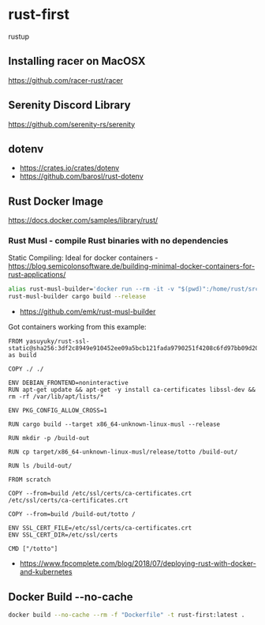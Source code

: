 # rust-first
rustup

## Installing racer on MacOSX
https://github.com/racer-rust/racer

## Serenity Discord Library
https://github.com/serenity-rs/serenity

## dotenv
* https://crates.io/crates/dotenv
* https://github.com/barosl/rust-dotenv

## Rust Docker Image
https://docs.docker.com/samples/library/rust/

### Rust Musl - compile Rust binaries with no dependencies
Static Compiling: Ideal for docker containers - https://blog.semicolonsoftware.de/building-minimal-docker-containers-for-rust-applications/
```bash
alias rust-musl-builder='docker run --rm -it -v "$(pwd)":/home/rust/src ekidd/rust-musl-builder'
rust-musl-builder cargo build --release
```
* https://github.com/emk/rust-musl-builder

Got containers working from this example:
```text
FROM yasuyuky/rust-ssl-static@sha256:3df2c8949e910452ee09a5bcb121fada9790251f4208c6fd97bb09d20542f188 as build

COPY ./ ./

ENV DEBIAN_FRONTEND=noninteractive
RUN apt-get update && apt-get -y install ca-certificates libssl-dev && rm -rf /var/lib/apt/lists/*

ENV PKG_CONFIG_ALLOW_CROSS=1

RUN cargo build --target x86_64-unknown-linux-musl --release

RUN mkdir -p /build-out

RUN cp target/x86_64-unknown-linux-musl/release/totto /build-out/

RUN ls /build-out/

FROM scratch

COPY --from=build /etc/ssl/certs/ca-certificates.crt /etc/ssl/certs/ca-certificates.crt

COPY --from=build /build-out/totto /

ENV SSL_CERT_FILE=/etc/ssl/certs/ca-certificates.crt
ENV SSL_CERT_DIR=/etc/ssl/certs

CMD ["/totto"]
```
* https://www.fpcomplete.com/blog/2018/07/deploying-rust-with-docker-and-kubernetes

## Docker Build --no-cache
```bash
docker build --no-cache --rm -f "Dockerfile" -t rust-first:latest .
```